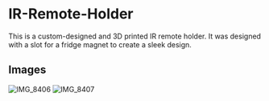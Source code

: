 # IR-Remote-Holder

This is a custom-designed and 3D printed IR remote holder. It was designed with a slot for a fridge magnet to create a sleek design. 

## Images

![IMG_8406](https://user-images.githubusercontent.com/80595485/132438051-a73892b9-c51f-4e8e-960e-0e34401aad5c.jpg)
![IMG_8407](https://user-images.githubusercontent.com/80595485/132438063-f05fbc58-e312-41ba-8da2-f40390407768.jpg)
